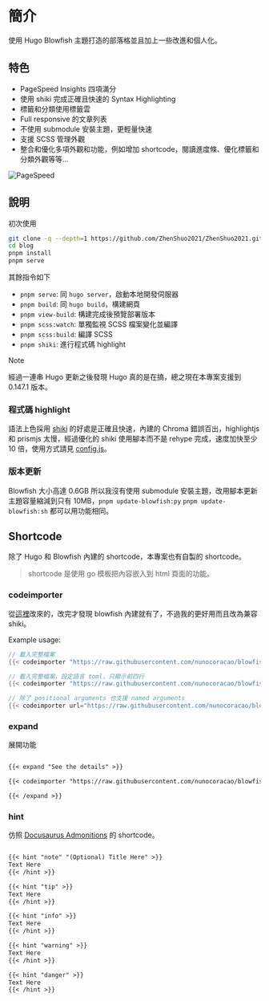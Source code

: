 # 簡介

使用 Hugo Blowfish 主題打造的部落格並且加上一些改進和個人化。

## 特色

- PageSpeed Insights 四項滿分
- 使用 shiki 完成正確且快速的 Syntax Highlighting
- 標籤和分類使用標籤雲
- Full responsive 的文章列表
- 不使用 submodule 安裝主題，更輕量快速
- 支援 SCSS 管理外觀
- 整合和優化多項外觀和功能，例如增加 shortcode，閱讀進度條、優化標籤和分類外觀等等...

![PageSpeed](https://cdn.zsl0621.cc/2025/blog/PageSpeed---2025-05-09T12-24-53.jpg)

## 說明

初次使用

```sh
git clone -q --depth=1 https://github.com/ZhenShuo2021/ZhenShuo2021.github.io blog
cd blog
pnpm install
pnpm serve
```

其餘指令如下

- `pnpm serve`: 同 `hugo server`，啟動本地開發伺服器
- `pnpm build`: 同 `hugo build`，構建網頁
- `pnpm view-build`: 構建完成後預覽部署版本
- `pnpm scss:watch`: 單獨監視 SCSS 檔案變化並編譯
- `pnpm scss:build`: 編譯 SCSS
- `pnpm shiki`: 進行程式碼 highlight

> [!NOTE]  
> 經過一連串 Hugo 更新之後發現 Hugo 真的是在搞，總之現在本專案支援到 0.147.1 版本。

### 程式碼 highlight

語法上色採用 [shiki](https://github.com/shikijs/shiki) 的好處是正確且快速，內建的 Chroma 錯誤百出，highlightjs 和 prismjs 太慢，經過優化的 shiki 使用腳本而不是 rehype 完成，速度加快至少 10 倍，使用方式請見 [config.js](https://github.com/ZhenShuo2021/ZhenShuo2021.github.io/blob/main/scripts/shiki/config.js)。

### 版本更新

Blowfish 大小高達 0.6GB 所以我沒有使用 submodule 安裝主題，改用腳本更新主題容量縮減到只有 10MB，`pnpm update-blowfish:py` `pnpm update-blowfish:sh` 都可以用功能相同。

## Shortcode

除了 Hugo 和 Blowfish 內建的 shortcode，本專案也有自製的 shortcode。

> shortcode 是使用 go 模板把內容嵌入到 html 頁面的功能。

### codeimporter

從[這裡](https://discourse.gohugo.io/t/is-there-a-way-to-embed-raw-github-url-in-hugo/39957/14)改來的，改完才發現 blowfish 內建就有了，不過我的更好用而且改為兼容 shiki。

Example usage:

```go
// 載入完整檔案
{{< codeimporter "https://raw.githubusercontent.com/nunocoracao/blowfish/refs/heads/main/netlify.toml" >}}

// 載入完整檔案，設定語言 toml，只顯示前四行
{{< codeimporter "https://raw.githubusercontent.com/nunocoracao/blowfish/refs/heads/main/netlify.toml" "toml" "-4" >}}

// 除了 positional arguments 也支援 named arguments
{{< codeimporter url="https://raw.githubusercontent.com/nunocoracao/blowfish/refs/heads/main/netlify.toml" line="5-7" >}}
```

### expand

展開功能

```md

{{< expand "See the details" >}}

{{< codeimporter "https://raw.githubusercontent.com/nunocoracao/blowfish/refs/heads/main/netlify.toml" >}}

{{< /expand >}}
```

### hint

仿照 [Docusaurus Admonitions](https://docusaurus.io/zh-CN/docs/markdown-features/admonitions) 的 shortcode。

```md

{{< hint "note" "(Optional) Title Here" >}}
Text Here
{{< /hint >}}

{{< hint "tip" >}}
Text Here
{{< /hint >}}

{{< hint "info" >}}
Text Here
{{< /hint >}}

{{< hint "warning" >}}
Text Here
{{< /hint >}}

{{< hint "danger" >}}
Text Here
{{< /hint >}}
```
